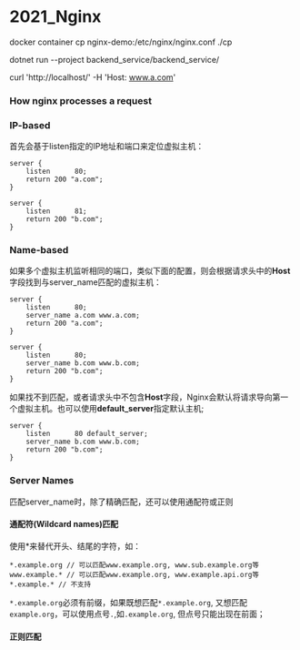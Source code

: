 # 2021_Nginx

docker container cp nginx-demo:/etc/nginx/nginx.conf ./cp

dotnet run --project backend_service/backend_service/

curl 'http://localhost/' -H 'Host: www.a.com' 

### How nginx processes a request

### IP-based
首先会基于listen指定的IP地址和端口来定位虚拟主机：
```
server {
    listen      80;
    return 200 "a.com";
}

server {
    listen      81;
    return 200 "b.com";
}
```
### Name-based
如果多个虚拟主机监听相同的端口，类似下面的配置，则会根据请求头中的**Host**字段找到与server_name匹配的虚拟主机：
```
server {
    listen      80;
    server_name a.com www.a.com;
    return 200 "a.com";
}

server {
    listen      80;
    server_name b.com www.b.com;
    return 200 "b.com";
}
```
如果找不到匹配，或者请求头中不包含**Host**字段，Nginx会默认将请求导向第一个虚拟主机。也可以使用**default_server**指定默认主机;
```
server {
    listen      80 default_server;
    server_name b.com www.b.com;
    return 200 "b.com";
}
```

### Server Names
匹配server_name时，除了精确匹配，还可以使用通配符或正则
#### 通配符(Wildcard names)匹配
使用*来替代开头、结尾的字符，如：
```
*.example.org // 可以匹配www.example.org, www.sub.example.org等
www.example.* // 可以匹配www.example.org, www.example.api.org等 
*.example.* // 不支持
```
`*.example.org`必须有前缀，如果既想匹配`*.example.org`, 又想匹配`example.org`，可以使用点号`.`,如`.example.org`, 但点号只能出现在前面；

#### 正则匹配
